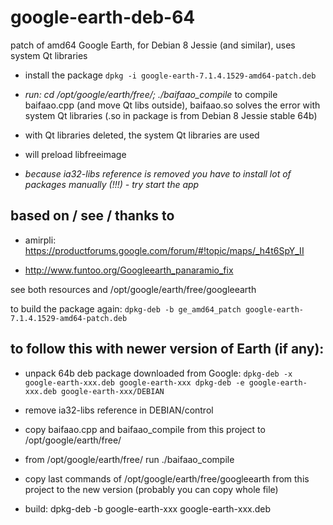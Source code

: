 # google-earth-deb-64
patch of amd64 Google Earth, for Debian 8 Jessie (and similar), uses system Qt libraries

- install the package
``
dpkg -i google-earth-7.1.4.1529-amd64-patch.deb
``

- *run: cd /opt/google/earth/free/; ./baifaao_compile* to compile baifaao.cpp (and move Qt libs outside),
  baifaao.so solves the error with system Qt libraries (.so in package is from Debian 8 Jessie stable 64b)

- with Qt libraries deleted, the system Qt libraries are used

- will preload libfreeimage

- *because ia32-libs reference is removed you have to install lot of packages manually (!!!) - try start the app*


## based on / see / thanks to

- amirpli: https://productforums.google.com/forum/#!topic/maps/_h4t6SpY_II

- http://www.funtoo.org/Googleearth_panaramio_fix


see both resources and /opt/google/earth/free/googleearth

to build the package again:
``
dpkg-deb -b ge_amd64_patch google-earth-7.1.4.1529-amd64-patch.deb
``

## to follow this with newer version of Earth (if any):

- unpack 64b deb package downloaded from Google:
``
dpkg-deb -x google-earth-xxx.deb google-earth-xxx
dpkg-deb -e google-earth-xxx.deb google-earth-xxx/DEBIAN
``

- remove ia32-libs reference in DEBIAN/control

- copy baifaao.cpp and baifaao_compile from this project to /opt/google/earth/free/

- from /opt/google/earth/free/ run ./baifaao_compile

- copy last commands of /opt/google/earth/free/googleearth from this project to the new version (probably you can copy whole file)

- build: dpkg-deb -b google-earth-xxx google-earth-xxx.deb
